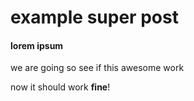 # example super post

#### lorem ipsum

we are going so see if this awesome work

now it should work **fine**!